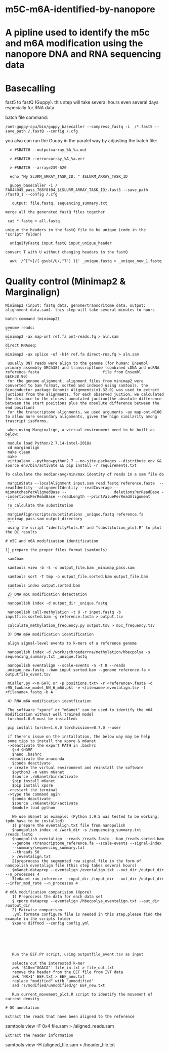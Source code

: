 # m5C-m6A-identified-by-nanopore

# A pipline used to identify the m5c and m6A modification using the nanopore DNA and RNA sequencing data

# Basecalling
fast5 to fastQ (Guppy). this step will take several hours even several days especially for RNA data

batch file command:
```
/ont-guppy-cpu/bin/guppy_basecaller --compress_fastq -i  /*.fast5 --save_path /.fastQ --config /.cfg
```
you also can run the Guupy in the paralel way by adjusting the batch file:
 ```  
   > #SBATCH --output=array_%A_%a.out

   > #SBATCH --error=array_%A_%a.err

   > #SBATCH --array=239-620

   echo "My SLURM_ARRAY_TASK_ID: " $SLURM_ARRAY_TASK_ID
   
   guppy_basecaller -i / FAO44045_pass_768f8f04_${SLURM_ARRAY_TASK_ID}.fast5 --save_path /fastQ_1 --config /.cfg
     
    output: file.fastq, sequencing_summary.txt
```  
    merge all the generated fastQ files together
   ``` 
    cat *.fastq > all.fastq
   ``` 
    unique the headers in the fastQ file to be unique (code in the "script" folder)
  ```  
    uniquifyFastq input.fastQ input_unique_header
```    
    convert T with U without changing headers in the fastQ
  ```  
    awk '/^[^>]/{ gsub(/U/,"T") }1' _unique.fastq > _unique_new_1.fastq
```  
 # Quality control (Minimap2 & Marginalign)

    Minimap2 (input: fastq data, genome/transcritome data, output: alighnment data.sam). this step will take several minutes to hours
 
    batch command (minimap2)
    
    genome reads:
    ```
    minimap2 -ax map-ont ref.fa ont-reads.fq > aln.sam
    ```
    direct RNAseq:
    ```
    minimap2 -ax splice -uf -k14 ref.fa direct-rna.fq > aln.sam
   ``` 
    usually ONT reads were align to the genome (for human: Ensembl primary assembly GRCh38) and transcripttome (combined cDNA and ncRNA reference fasta                            file from Ensembl GECH38.90)
    for the genome alignment, alignment files from minimap2 were converted to bam format, sorted and indexed using samtools. the Bioconductor package Genomic Alignments(v1.32.0) was used to extract juctions from the alignments. for each observed juction, we calculated the distance to the closest annotated juction(the absolute difference between the start positions plus the obsolute difference between the end position)
    for the transcriptome alignments, we used arguments -ax map-ont-N100 to allow more secondary alignments, given the hign similarity among trascript isoforms.
     
    when using Marginalign, a virtual environment need to be built as below:
    ```
    module load Python/2.7.14-intel-2018a
    cd marginAlign
    make clean
    make
    virtualenv --python=python2.7 --no-site-packages --distribute env && source env/bin/activate && pip install -r requirements.txt
   ``` 
    To calculate the median/avg/min/max identity of reads in a sam file do
   ``` 
    marginStats --localAlignment input.sam read.fastq reference.fasta  --readIdentity --alignmentIdentity --readCoverage --mismatchesPerAlignedBase --                     deletionsPerReadBase --insertionsPerReadBase --readLength --printValuePerReadAlignment
    ```
    To calculate the substitution 
    ```
    marginAlign/scripts/substitutions _unique.fastq reference.fa _minimap_pass.sam output_directory
    ```
    using the script "identityPlots.R" and "substitution_plot.R" to plot the QC results
    
  # m5C and m6A modification identification
  
   1) prepare the proper files format (samtools)
    ```
    sam2bam
    
    samtools view -b -S -o output_file.bam _minimap_pass.sam
    
    samtools sort -T tmp -o output_file.sorted.bam output_file.bam
    
    samtools index output.sorted.bam
    ```
    2) DNA m5C modification detectation
    ```
    nanopolish index -d output_dir _unique.fastq
    
    nanopolish call-methylation -t 8 -r input.fastq -b inputfile.sorted.bam -g reference.fasta > output.tsv
    
    calculate_methylation_frequency.py output.tsv > m5c_frequency.tsv
    ```
    3) DNA m6A modification identification
    
    align signal-level events to k-mers of a reference genome
    
    nanopolish index -d /work/schroederrna/methylation/hbecpolya -s sequencing_summary.txt _unique.fastq
    
    nanopolish eventalign --scale-events -n -t 8 --reads _unique_new.fastq --bam input.sorted.bam --genome reference.fa > outputfile_event.tsv
    
    mCaller.py <-m GATC or -p positions.txt> -r <reference>.fasta -d r95_twobase_model_NN_6_m6A.pkl -e <filename>.eventalign.tsv -f <filename>.fastq -b A 
    
    4) RNA m6A modification identfication
    
    The software "xpore" or "m6anet" can be used to identify the m6A modification without well trained model
    torch==1.6.0 must be installed:
    
    pip install torch==1.6.0 torchvision==0.7.0 --user
   
    if there's issue on the installation, the below way may be help
    some tips to install the xpore & m6anet
    ->deactivate the export PATH in .bashrc
      $cd $HOME
      $nano .bashrc
    ->deactivate the anaconda
      $conda deactivate
    -> create the virtual environment and reinstall the software
      $python3 -m venv m6anet
      $source ./m6anet/bin/activate
      $pip install m6anet
      $pip install xpore      
    ->restart the terminal
    ->type the command agin
      $conda deactivate
      $source ./m6anet/bin/activate
      $module load python
      
      We use m6anet as example: (Python 3.9.5 was tested to be working, tpdm have to be installed)
      1) prepare the eventalign.txt file from nanopolish
      $nanopolish index -d /work_dir -s /sequencing_summary.txt /reads.fastq
      $nanopolish eventalign --reads /reads.fastq --bam /reads.sorted.bam 
      --genome /transcriptome_reference.fa --scale-events --signal-index 
      --summary/sequencing_summary.txt 
      --threads 50 
      > /eventalign.txt
      2)preprocess the segmented raw signal file in the form of nanopolish eventalign file (this step takes several hours)
      $m6anet-dataprep --eventalign /eventalign.txt --out_dir /output_dir --n_processes 4
      3)m6anet-run_inference --input_dir /input_dir --out_dir /output_dir --infer_mod_rate --n_processes 4
      
 # m6A modification comparision (Xpore)
      1) Preprocess the data for each data set
      $ xpore dataprep --eventalign /hbecpolya_eventalign.txt --out_dir /output_dir
      2) Pairwise comparison
      .yml formate configure file is needed in this step,please find the example in the scripts folder
      $xpore diffmod --config config.yml
   
      
      


      
      Run the EEF.PY script, using outputfile_event.tsv as input
      
      selecte out the interested k-mer
      awk '$10=="GGACA"' file_in.txt > file_out.txt
      remove the header from the EEF file from IVT data
      awk 'NR>1' EEF.txt > EEF_new.txt
      replace "modified" with "unmodified"
      sed 's/modified/unmodified/g' EEF_new.txt
      
      Run current_movement_plot.R script to identify the movement of current density 
      
# GO annotation

  Extract the reads that have been aligned to the reference
```
  samtools view -F 0x4 file.sam > /aligned_reads.sam
```
Extract the header information

```
samtools view -H /aligned_file.sam > /header_file.txt
``` 
